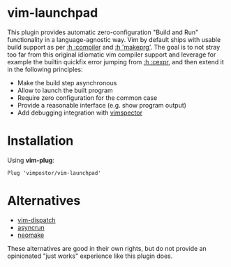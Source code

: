 # vim-launchpad

This plugin provides automatic zero-configuration "Build and Run" functionality in a language-agnostic way.
Vim by default ships with usable build support as per [:h :compiler](https://vimhelp.org/quickfix.txt.html#%3Acompiler) and [:h 'makeprg'](https://vimhelp.org/options.txt.html#%27makeprg%27). The goal is to not stray too far from this original idiomatic vim compiler support and leverage for example the builtin quickfix error jumping from [:h :cexpr](https://vimhelp.org/quickfix.txt.html#%3Acexpr), and then extend it in the following principles:
- Make the build step asynchronous
- Allow to launch the built program
- Require zero configuration for the common case
- Provide a reasonable interface (e.g. show program output)
- Add debugging integration with [vimspector](https://github.com/puremourning/vimspector)

# Installation

Using **vim-plug**:

```vim
Plug 'vimpostor/vim-launchpad'
```

# Alternatives

- [vim-dispatch](https://github.com/tpope/vim-dispatch)
- [asyncrun](https://github.com/skywind3000/asyncrun.vim)
- [neomake](https://github.com/neomake/neomake)

These alternatives are good in their own rights, but do not provide an opinionated "just works" experience like this plugin does.
